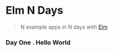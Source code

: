 # Elm N Days

> N example apps in N days with [Elm](http://elm-lang.org/)

### Day One . Hello World

